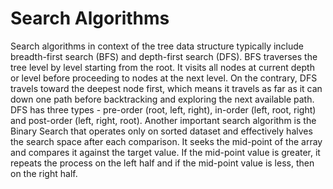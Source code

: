 # Search Algorithms

Search algorithms in context of the tree data structure typically include breadth-first search (BFS) and depth-first search (DFS). BFS traverses the tree level by level starting from the root. It visits all nodes at current depth or level before proceeding to nodes at the next level. On the contrary, DFS travels toward the deepest node first, which means it travels as far as it can down one path before backtracking and exploring the next available path. DFS has three types - pre-order (root, left, right), in-order (left, root, right) and post-order (left, right, root). Another important search algorithm is the Binary Search that operates only on sorted dataset and effectively halves the search space after each comparison. It seeks the mid-point of the array and compares it against the target value. If the mid-point value is greater, it repeats the process on the left half and if the mid-point value is less, then on the right half.